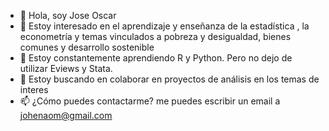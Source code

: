 - 👋 Hola, soy Jose Oscar
- 👀 Estoy interesado en el aprendizaje y enseñanza de la estadística , la econometría y temas vinculados a pobreza y desigualdad, bienes comunes y desarrollo sostenible
- 🌱 Estoy constantemente aprendiendo R y Python. Pero no dejo de utilizar Eviews y Stata.
- 💞️ Estoy buscando en colaborar en proyectos de análisis en los temas de interes
- 📫 ¿Cómo puedes contactarme? me puedes escribir un email a johenaom@gmail.com

<!---
johenaom/johenaom is a ✨ special ✨ repository because its `README.md` (this file) appears on your GitHub profile.
You can click the Preview link to take a look at your changes.
--->

